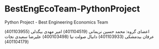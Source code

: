 # BestEngEcoTeam-PythonProject
Python Project - Best Engineering Economics Team

اعضای گروه:
محمد حسین نریمانی  (401104519)
امیر مهدی بیگدلی  (401103955)
عرفان بیدمشکی  (401103933)
دانیال صولت نیا (400103498)
علیرضا سعیدی نجات  (401104179)



